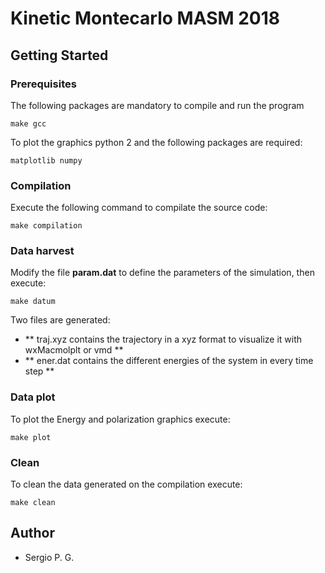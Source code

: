 # Kinetic Montecarlo MASM 2018 #

## Getting Started 

### Prerequisites

The following packages are mandatory to compile and run the program

```
make gcc
```

To plot the graphics python 2 and the following packages are required:

```
matplotlib numpy
```

### Compilation

Execute the following command to compilate the source code:

```
make compilation
```

### Data harvest

Modify the file **param.dat** to define the parameters of the simulation, then execute:

```
make datum
```

Two files are generated:

* ** traj.xyz contains the trajectory in a xyz format to visualize it with wxMacmolplt or vmd **
* ** ener.dat contains the different energies of the system in every time step **

### Data plot

To plot the Energy and polarization graphics execute:

```
make plot
```

### Clean

To clean the data generated on the compilation execute:

```
make clean
```

## Author

* Sergio P. G.
